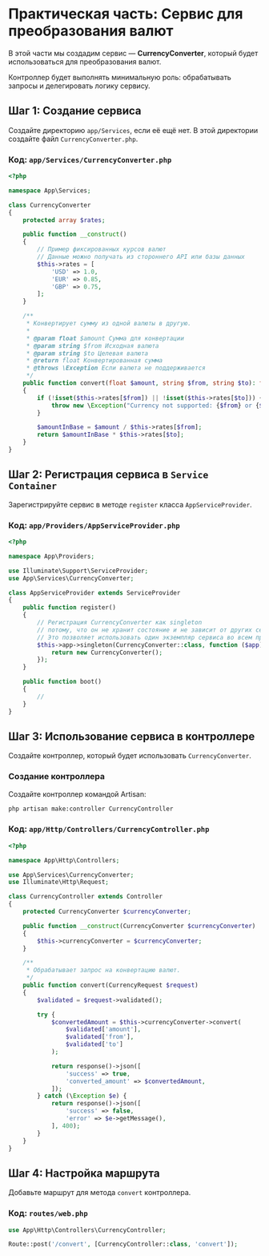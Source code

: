 # Практическая часть: Сервис для преобразования валют

В этой части мы создадим сервис — **CurrencyConverter**, который будет использоваться для преобразования валют.

Контроллер будет выполнять минимальную роль: обрабатывать запросы и делегировать логику сервису.

## Шаг 1: Создание сервиса

Создайте директорию `app/Services`, если её ещё нет. В этой директории создайте файл `CurrencyConverter.php`.

### Код: `app/Services/CurrencyConverter.php`

```php
<?php

namespace App\Services;

class CurrencyConverter
{
    protected array $rates;

    public function __construct()
    {
        // Пример фиксированных курсов валют
        // Данные можно получать из стороннего API или базы данных
        $this->rates = [
            'USD' => 1.0,
            'EUR' => 0.85,
            'GBP' => 0.75,
        ];
    }

    /**
     * Конвертирует сумму из одной валюты в другую.
     *
     * @param float $amount Сумма для конвертации
     * @param string $from Исходная валюта
     * @param string $to Целевая валюта
     * @return float Конвертированная сумма
     * @throws \Exception Если валюта не поддерживается
     */
    public function convert(float $amount, string $from, string $to): float
    {
        if (!isset($this->rates[$from]) || !isset($this->rates[$to])) {
            throw new \Exception("Currency not supported: {$from} or {$to}");
        }

        $amountInBase = $amount / $this->rates[$from];
        return $amountInBase * $this->rates[$to];
    }
}
```

## Шаг 2: Регистрация сервиса в `Service Container`

Зарегистрируйте сервис в методе `register` класса `AppServiceProvider`.

### Код: `app/Providers/AppServiceProvider.php`

```php
<?php

namespace App\Providers;

use Illuminate\Support\ServiceProvider;
use App\Services\CurrencyConverter;

class AppServiceProvider extends ServiceProvider
{
    public function register()
    {
        // Регистрация CurrencyConverter как singleton
        // потому, что он не хранит состояние и не зависит от других сервисов.
        // Это позволяет использовать один экземпляр сервиса во всем приложении.
        $this->app->singleton(CurrencyConverter::class, function ($app) {
            return new CurrencyConverter();
        });
    }

    public function boot()
    {
        //
    }
}
```

## Шаг 3: Использование сервиса в контроллере

Создайте контроллер, который будет использовать `CurrencyConverter`.

### Создание контроллера

Создайте контроллер командой Artisan:

```bash
php artisan make:controller CurrencyController
```

### Код: `app/Http/Controllers/CurrencyController.php`

```php
<?php

namespace App\Http\Controllers;

use App\Services\CurrencyConverter;
use Illuminate\Http\Request;

class CurrencyController extends Controller
{
    protected CurrencyConverter $currencyConverter;

    public function __construct(CurrencyConverter $currencyConverter)
    {
        $this->currencyConverter = $currencyConverter;
    }

    /**
     * Обрабатывает запрос на конвертацию валют.
     */
    public function convert(CurrencyRequest $request)
    {
        $validated = $request->validated();

        try {
            $convertedAmount = $this->currencyConverter->convert(
                $validated['amount'],
                $validated['from'],
                $validated['to']
            );

            return response()->json([
                'success' => true,
                'converted_amount' => $convertedAmount,
            ]);
        } catch (\Exception $e) {
            return response()->json([
                'success' => false,
                'error' => $e->getMessage(),
            ], 400);
        }
    }
}
```

## Шаг 4: Настройка маршрута

Добавьте маршрут для метода `convert` контроллера.

### Код: `routes/web.php`

```php
use App\Http\Controllers\CurrencyController;

Route::post('/convert', [CurrencyController::class, 'convert']);
```